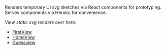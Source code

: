 Renders temporary UI svg sketches via React components for prototyping.  
Serves components via Heroku for convenience.

*View static svg renders over here:*
  - [FirstView](https://tmp-merlinai.herokuapp.com/FirstView)
  - [HomeView](https://tmp-merlinai.herokuapp.com/HomeView)
  - [Guessview](https://tmp-merlinai.herokuapp.com/Guesses)
